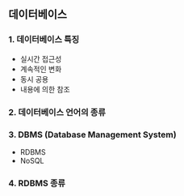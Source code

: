 ## 데이터베이스

### 1. 데이터베이스 특징

- 실시간 접근성
- 계속적인 변화
- 동시 공용
- 내용에 의한 참조

### 2. 데이터베이스 언어의 종류

### 3. DBMS (Database Management System)

- RDBMS
- NoSQL

### 4. RDBMS 종류
